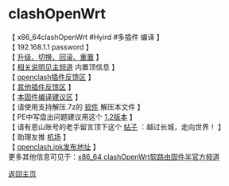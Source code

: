 # clashOpenWrt

【 x86_64clashOpenWrt #Hyird #多插件 编译 】           
【 192.168.1.1 password 】         
【 [升级、切换、回滚、重置](https://t.me/OpenWRTcn/48) 】          
【 [相关说明见主频道](https://t.me/OpenWRTcn) 内置顶信息 】          
【 [openclash插件反馈区](https://github.com/vernesong/OpenClash/issues) 】                  
【 [其他插件反馈区](https://github.com/coolsnowwolf/lede/issues) 】                   
【 [本固件编译建议区](https://github.com/hyird/openwrt-actions/issues) 】              
【 请使用支持解压.7z的 [软件](https://cn.bandisoft.com/bandizip/) 解压本文件 】           
【 PE中写盘出问题建议用这个 [1.2版本](https://t.me/OpenWRTcn/8) 】               
【 请有恩山账号的老手留言顶下这个 [帖子](https://www.right.com.cn/forum/thread-4053643-1-1.html) ：越过长城，走向世界！ 】             
【 助理友推 [机场](https://github.com/boduoyejieyi666/whonolikeboduoyejieyi/blob/main/youlian/jichang.md) 】         
【 [openclash.ipk发布地址](https://github.com/vernesong/OpenClash/releases) 】          
更多其他信息可见于：[x86_64 clashOpenWrt软路由固件半官方频道](https://t.me/clashOpenWRT233)       

[返回主页](https://github.com/boduoyejieyi666/whonolikeboduoyejieyi/blob/main/README.md)           
